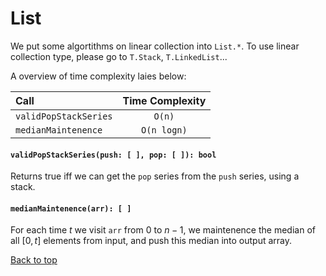 <a name="list"></a>
# List
We put some algortithms on linear collection into `List.*`. To use linear collection type, please go to `T.Stack`, `T.LinkedList`...

A overview of time complexity laies below:

Call | Time Complexity
:----|:---:
`validPopStackSeries` | `O(n)`
`medianMaintenence` | `O(n logn)`

#### `validPopStackSeries(push: [ ], pop: [ ]): bool`
Returns true iff we can get the `pop` series from the `push` series, using a stack.
#### `medianMaintenence(arr): [ ]`
For each time $t$ we visit `arr` from $0$ to $n-1$, we maintenence the median of all $[0, t]$ elements from input, and push this median into output array.

[Back to top](#list)
